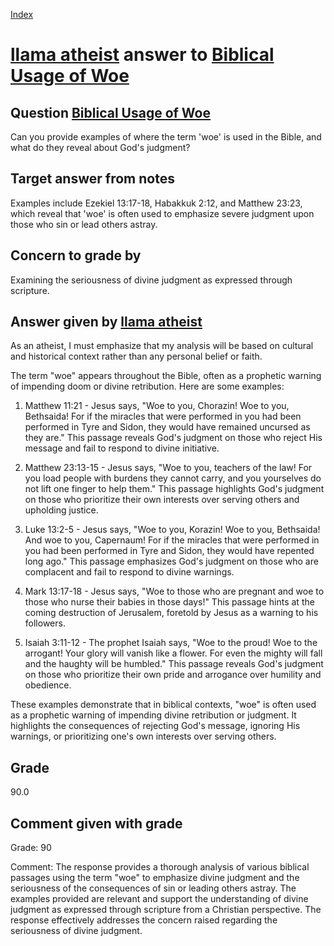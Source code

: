 
[Index](../../index.md)
# [llama atheist](../../answering_models/llama_atheist.md) answer to [Biblical Usage of Woe](../../questions/Biblical_Usage_of_Woe.md)

## Question [Biblical Usage of Woe](../../questions/Biblical_Usage_of_Woe.md)
Can you provide examples of where the term 'woe' is used in the Bible, and what do they reveal about God's judgment?

## Target answer from notes
Examples include Ezekiel 13:17-18, Habakkuk 2:12, and Matthew 23:23, which reveal that 'woe' is often used to emphasize severe judgment upon those who sin or lead others astray.

## Concern to grade by
Examining the seriousness of divine judgment as expressed through scripture.

## Answer given by [llama atheist](../../answering_models/llama_atheist.md)
As an atheist, I must emphasize that my analysis will be based on cultural and historical context rather than any personal belief or faith.

The term "woe" appears throughout the Bible, often as a prophetic warning of impending doom or divine retribution. Here are some examples:

1. Matthew 11:21 - Jesus says, "Woe to you, Chorazin! Woe to you, Bethsaida! For if the miracles that were performed in you had been performed in Tyre and Sidon, they would have remained uncursed as they are." This passage reveals God's judgment on those who reject His message and fail to respond to divine initiative.

2. Matthew 23:13-15 - Jesus says, "Woe to you, teachers of the law! For you load people with burdens they cannot carry, and you yourselves do not lift one finger to help them." This passage highlights God's judgment on those who prioritize their own interests over serving others and upholding justice.

3. Luke 13:2-5 - Jesus says, "Woe to you, Korazin! Woe to you, Bethsaida! And woe to you, Capernaum! For if the miracles that were performed in you had been performed in Tyre and Sidon, they would have repented long ago." This passage emphasizes God's judgment on those who are complacent and fail to respond to divine warnings.

4. Mark 13:17-18 - Jesus says, "Woe to those who are pregnant and woe to those who nurse their babies in those days!" This passage hints at the coming destruction of Jerusalem, foretold by Jesus as a warning to his followers.

5. Isaiah 3:11-12 - The prophet Isaiah says, "Woe to the proud! Woe to the arrogant! Your glory will vanish like a flower. For even the mighty will fall and the haughty will be humbled." This passage reveals God's judgment on those who prioritize their own pride and arrogance over humility and obedience.

These examples demonstrate that in biblical contexts, "woe" is often used as a prophetic warning of impending divine retribution or judgment. It highlights the consequences of rejecting God's message, ignoring His warnings, or prioritizing one's own interests over serving others.

## Grade
90.0

## Comment given with grade
Grade: 90

Comment: The response provides a thorough analysis of various biblical passages using the term "woe" to emphasize divine judgment and the seriousness of the consequences of sin or leading others astray. The examples provided are relevant and support the understanding of divine judgment as expressed through scripture from a Christian perspective. The response effectively addresses the concern raised regarding the seriousness of divine judgment.
